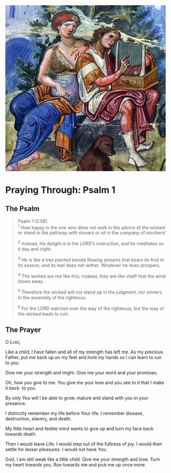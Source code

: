 <img class="intro-right" src="art-paris-psalter.jpg">

<style>
  li {list-style-type: none;}
  p + ul {
    margin-top: -18px;
}
</style>

# Praying Through: Psalm 1

## The Psalm

>Psalm 1 (CSB)  
><sup>1</sup> How happy is the one who does not walk in the advice of the wicked or stand in the pathway with sinners or sit in the company of mockers! 
>
><sup>2</sup> Instead, his delight is in the LORD’s instruction, and he meditates on it day and night. 
>
><sup>3</sup> He is like a tree planted beside flowing streams that bears its fruit in its season, and its leaf does not wither. Whatever he does prospers. 
>
><sup>4</sup> The wicked are not like this; instead, they are like chaff that the wind blows away. 
>
><sup>5</sup> Therefore the wicked will not stand up in the judgment, nor sinners in the assembly of the righteous. 
>
><sup>6</sup> For the LORD watches over the way of the righteous, but the way of the wicked leads to ruin.

## The Prayer

<div style="font-variant: small-caps;">
O Lord,
</div>

Like a child, I have fallen and all of my strength has left me.
As my precious Father, put me back up on my feet and hold my hands so I can learn to run to you.

Give me your strength and might.
Give me your word and your promises.

Oh, how you give to me. You give me your love and you see to it that I make it back  to you.

By only You will I be able to grow, mature and stand with you in your presence.

I distinctly remember my life before Your life.
I remember disease, destruction, slavery, and death.

My little heart and feeble mind wants to give up and turn my face back towards death.

Then I would leave Life. I would step out of the fullness of joy. I would then settle for lesser pleasures. I would not have You.

God, I am still weak like a little child. Give me your strength and love. Turn my heart towards you. Run towards me and pick me up once more.
